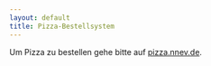 ```yaml
---
layout: default
title: Pizza-Bestellsystem
---
```


Um Pizza zu bestellen gehe bitte auf [pizza.nnev.de](http://pizza.nnev.de).
